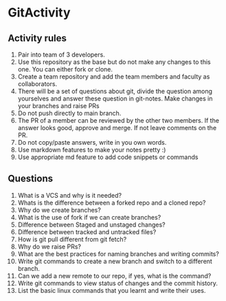 # GitActivity

## Activity rules

1. Pair into team of 3 developers.
2. Use this repository as the base but do not make any changes to this one. You can either fork or clone.
3. Create a team repository and add the team members and faculty as collaborators.
4. There will be a set of questions about git, divide the question among yourselves and answer these question in git-notes. Make changes in your branches and raise PRs
5. Do not push directly to main branch.
6. The PR of a member can be reviewed by the other two members. If the answer looks good, approve and merge. If not leave comments on the PR.
7. Do not copy/paste answers, write in you own words.
8. Use markdown features to make your notes pretty :)
9. Use appropriate md feature to add code snippets or commands

## Questions

1. What is a VCS and why is it needed?
2. Whats is the difference between a forked repo and a cloned repo?
3. Why do we create branches?
4. What is the use of fork if we can create branches?
5. Difference between Staged and unstaged changes?
6. Difference between tracked and untracked files?
7. How is git pull different from git fetch?
8. Why do we raise PRs?
9. What are the best practices for naming branches and writing commits?
10. Write git commands to create a new branch and switch to a different branch.
11. Can we add a new remote to our repo, if yes, what is the command?
12. Write git commands to view status of changes and the commit history.
13. List the basic linux commands that you learnt and write their uses.
